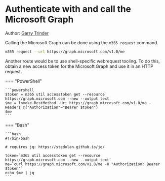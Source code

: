# Authenticate with and call the Microsoft Graph 

Author: [Garry Trinder](https://github.com/garrytrinder)

Calling the Microsoft Graph can be done using the `m365 request` command.

```sh
m365 request --url https://graph.microsoft.com/v1.0/me
```

Another route would be to use shell-specific webrequest tooling. To do this, obtain a new access token for the Microsoft Graph and use it in an HTTP request.

=== "PowerShell"

    ```powershell
    $token = m365 util accesstoken get --resource https://graph.microsoft.com --new --output text
    $me = Invoke-RestMethod -Uri https://graph.microsoft.com/v1.0/me -Headers @{"Authorization"="Bearer $token"}
    $me
    ```

=== "Bash"

    ```bash
    #!/bin/bash

    # requires jq: https://stedolan.github.io/jq/

    token=`m365 util accesstoken get --resource https://graph.microsoft.com --new --output text`
    me=`curl https://graph.microsoft.com/v1.0/me -H "Authorization: Bearer $token"`
    echo $me | jq
    ```
